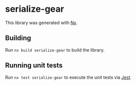 # serialize-gear

This library was generated with [Nx](https://nx.dev).

## Building

Run `nx build serialize-gear` to build the library.

## Running unit tests

Run `nx test serialize-gear` to execute the unit tests via [Jest](https://jestjs.io).
